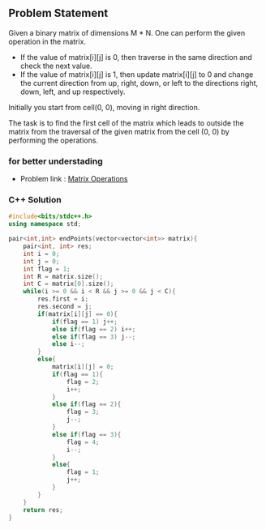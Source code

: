 ## Problem Statement

Given a binary matrix of dimensions M * N. One can perform the given operation in the matrix.

- If the value of matrix[i][j] is 0, then traverse in the same direction and check the next value.
- If the value of matrix[i][j] is 1, then update matrix[i][j] to 0 and change the current direction from up, right, down, or left to the directions right, down, left, and up respectively.

Initially you start from cell(0, 0), moving in right direction.

The task is to find the first cell of the matrix  which leads to outside the matrix from the traversal of the given matrix from the cell (0, 0) by performing the operations.
### for better understading
- Problem link : [Matrix Operations](https://www.geeksforgeeks.org/problems/matrix-operations/1?page=2&category=Matrix&status=solved&sortBy=submissions)

### C++ Solution

```cpp
#include<bits/stdc++.h>
using namespace std;

pair<int,int> endPoints(vector<vector<int>> matrix){
    pair<int, int> res;
    int i = 0;
    int j = 0;
    int flag = 1;
    int R = matrix.size();
    int C = matrix[0].size();
    while(i >= 0 && i < R && j >= 0 && j < C){
        res.first = i;
        res.second = j;
        if(matrix[i][j] == 0){
            if(flag == 1) j++;
            else if(flag == 2) i++;
            else if(flag == 3) j--;
            else i--;
        }
        else{
            matrix[i][j] = 0;
            if(flag == 1){
                flag = 2;
                i++;
            }
            else if(flag == 2){
                flag = 3;
                j--;
            }
            else if(flag == 3){
                flag = 4;
                i--;
            }
            else{
                flag = 1;
                j++;
            }
        }
    }
    return res;
}
```